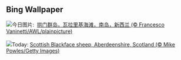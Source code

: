 ## Bing Wallpaper
![](https://www.bing.com/th?id=OHR.WhararikiBeach_ZH-CN7232913389_UHD.jpg&w=1000)今日图片: &nbsp;[拱门群岛，瓦拉里基海滩，南岛，新西兰 (© Francesco Vaninetti/AWL/plainpicture)](https://www.bing.com/th?id=OHR.WhararikiBeach_ZH-CN7232913389_UHD.jpg)
<br><br/>
![](https://www.bing.com/th?id=OHR.ScottishSheep_EN-US3449526052_UHD.jpg&w=1000)Today: [Scottish Blackface sheep, Aberdeenshire, Scotland  (© Mike Powles/Getty Images)](https://www.bing.com/th?id=OHR.ScottishSheep_EN-US3449526052_UHD.jpg)
<br><br/>

